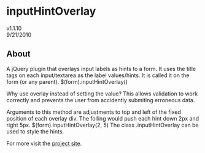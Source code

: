 inputHintOverlay
================
v1.1.10  
9/21/2010

About
-----
A jQuery plugin that overlays input labels as hints to a form. It uses the title tags on each input/textarea as the label values/hints. It is called it on the form (or any parent).
    $(form).inputHintOverlay()

Why use overlay instead of setting the value? This allows validation to work correctly and prevents the user from accidently submiting erroneous data.

Arguments to this method are adjustments to top and left of the fixed position of each overlay div. The folling would push each hint down 2px and right 5px.
    $(form).inputHintOverlay(2, 5)
The class .inputHintOverlay can be used to style the hints.


For more visit the [project site](http://jdeerhake.com/inputHintOverlay.php).
